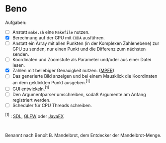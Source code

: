 # Beno

Aufgaben:

- [ ] Anstatt `make.sh` eine `Makefile` nutzen.
- [x] Berechnung auf der GPU mit `CUDA` ausführen.
- [ ] Anstatt ein Array mit allen Punkten (in der Komplexen Zahlenebene) zur GPU zu senden, nur einen Punkt und die Differenz zum nächsten senden.
- [ ] Koordinaten und Zoomstufe als Parameter und/oder aus einer Datei lesen.
- [x] Zahlen mit beliebiger Genauigkeit nutzen. ([MPFR](https://www.mpfr.org/))
- [ ] Das generierte Bild anzeigen und bei einem Mausklick die Koordinaten an dem geklickten Punkt ausgeben.<sup>[1]</sup>
- [ ] GUI entwickeln.<sup>[1]</sup>
- [ ] Den Argumentparser umschreiben, sodaß Argumente am Anfang registriert werden.
- [ ] Scheduler für CPU Threads schreiben.

<sup>[1]</sup> : [SDL](http://www.libsdl.org/), [GLFW](https://www.glfw.org/) oder [JavaFX](https://openjfx.io/)

<br/>

Benannt nach Benoît B. Mandelbrot, dem Entdecker der Mandelbrot-Menge.